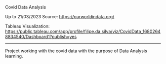 Covid Data Analysis


Up to 21/03/2023
Source: https://ourworldindata.org/

Tableau Visualization: https://public.tableau.com/app/profile/filipe.da.silva/viz/CovidData_16802648834540/Dashboard1?publish=yes


---------------------

Project working with the covid data with the purpose of Data Analysis learning.
